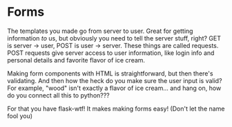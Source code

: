 Forms
=====

The templates you made go from server to user. Great for getting information _to_ us, but obviously you need to tell the server stuff, right? GET is server -> user, POST is user -> server. These things are called requests. POST requests give server access to user information, like login info and personal details and favorite flavor of ice cream.

Making form components with HTML is straightforward, but then there's validating. And then how the heck do you make sure the user input is valid? For example, "wood" isn't exactly a flavor of ice cream... and hang on, how do you connect all this to python???

For that you have flask-wtf! It makes making forms easy! (Don't let the name fool you)
